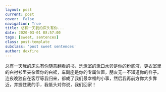 ```yaml
---
layout: post
current: post
cover:  False
navigation: True
title: 总有一天我的床头有你...
date: 2020-03-01 08:57:00
tags: [sweet, sentences]
class: post-template
subclass: 'post sweet sentences'
author: dexfire
---
```


总有一天我的床头有你随意翻看的书，洗漱室的漱口水旁是你的粉底液，更衣室里的白衬衫里夹杂着你的白裙，车副座是你的专属位置，朋友无一不知道你的样子。连夜晚独自在客厅等我归来，都成了我们最幸福的小事，然后我再前方你大步靠近，并握住我的手，我低头对你说，我们回家！